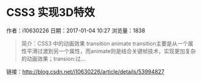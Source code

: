 # CSS3 实现3D特效
作者：i10630226
日期：2017-01-04 10:27
浏览量：1838
> 简介：CSS3 中的动画效果
transition
animate
transition主要是从一个属性平滑过渡到另一个属性，而animate则是结合关键帧技术，实现更加复杂的动画效果；transion:过...

 链接：http://blog.csdn.net/i10630226/article/details/53994827
